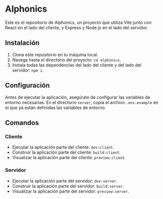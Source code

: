 # Alphonics

Este es el repositorio de Alphonics, un proyecto que utiliza Vite junto con React en el lado del cliente, y Express y Node.js en el lado del servidor.

## Instalación

1. Clona este repositorio en tu máquina local.
2. Navega hasta el directorio del proyecto: `cd alphonics`.
3. Instala todas las dependencias del lado del cliente y del lado del servidor: `npm i`.

## Configuración

Antes de ejecutar la aplicación, asegúrate de configurar las variables de entorno necesarias. En el directorio `server`, copia el archivo `.env.example` en el que ya están definidas las variables de entorno.

## Comandos

### Cliente

- Ejecutar la aplicación parte del cliente: `dev:client`.
- Construir la aplicación parte del cliente: `build:client`.
- Visualizar la aplicación parte del cliente: `preview:client`.

### Servidor

- Ejecutar la aplicación parte del servidor: `dev:server`.
- Construir la aplicación parte del servidor: `build:server`.
- Visualizar la aplicación parte del servidor: `preview:server`.
